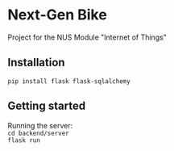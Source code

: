 # Next-Gen Bike
Project for the NUS Module "Internet of Things"

## Installation

`pip install flask flask-sqlalchemy`

## Getting started

Running the server: \
`cd backend/server` \
`flask run`